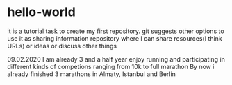 # hello-world
it is a tutorial task to create my first repository. git suggests other options to use it as sharing information repository where I can share resources(I think URLs) or ideas or discuss other things

09.02.2020 I am already 3 and a half year enjoy running
and participating in different kinds of competions ranging from 10k to full marathon
By now i already finished 3 marathons in Almaty, Istanbul and Berlin
